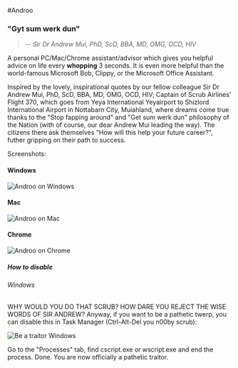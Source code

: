 #Androo

### "Gyt sum werk dun"
> -- *Sir Dr Andrew Mui, PhD, ScD, BBA, MD, OMG, OCD, HIV*

A personal PC/Mac/Chrome assistant/advisor which gives you helpful advice on life every **whopping** 3 seconds. It is even more helpful than the world-famous Microsoft Bob, Clippy, or the Microsoft Office Assistant.

Inspired by the lovely, inspirational quotes by our fellow colleague Sir Dr Andrew Mui, PhD, ScD, BBA, MD, OMG, OCD, HIV; Captain of Scrub Airlines' Flight 370, which goes from Yeya International Yeyairport to Shizlord International Airport in Nottabarn City, Muiahland, where dreams come true thanks to the "Stop fapping around" and "Get sum werk dun" philosophy of the Nation (with of course, our dear Andrew Mui leading the way). The citizens there ask themselves "How will this help your future career?", futher gripping on their path to success.

Screenshots:

#### Windows

![Androo on Windows](http://i.imgur.com/zXIhHdZ.png)

#### Mac

![Androo on Mac](http://i.imgur.com/xEUv9xj.png)

#### Chrome

![Androo on Chrome](http://i.imgur.com/d0DnRlG.png)

##### How to disable

###### Windows

WHY WOULD YOU DO THAT SCRUB? HOW DARE YOU REJECT THE WISE WORDS OF SIR ANDREW? Anyway, if you want to be a pathetic twerp, you can disable this in Task Manager (Ctrl-Alt-Del you n00by scrub):

![Be a traitor Windows](http://i.imgur.com/gtFjZi9.png)

Go to the "Processes" tab, find cscript.exe or wscript.exe and end the process. Done. You are now officially a pathetic traitor.
